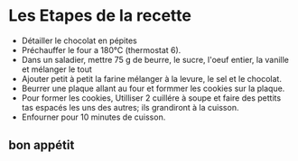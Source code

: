 # Les Etapes de la recette 
- Détailler le chocolat en pépites
- Préchauffer le four a 180°C (thermostat 6).
- Dans un saladier, mettre 75 g de beurre, le sucre, l'oeuf entier, la vanille et mélanger le tout
- Ajouter petit à petit la farine mélanger à la levure, le sel et le chocolat.
- Beurrer une plaque allant au four et formmer les cookies sur la plaque.
- Pour former les cookies, Utilliser 2 cuillére à soupe et faire des pettits tas espacés les uns des autres; ils grandiront à la cuisson.
- Enfourner pour 10 minutes de cuisson.

## bon appétit
